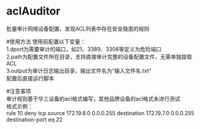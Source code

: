 # aclAuditor
批量审计网络设备配置，发现ACL列表中存在安全隐患的规则

#使用方法 
使用前配置以下变量：    
1.dport为需要审计的端口，如21、3389、3306等定义为危险端口   
2.path为配置文件所在目录，支持直接审计完整的设备配置文件，无需单独提取ACL           
3.output为审计日志输出目录，输出文件名为“输入文件名.txt”         
配置后直接运行脚本   

#注意事项      
审计规则基于华三设备的acl格式编写，其他品牌设备的acl格式未进行测试  
格式示例：  
rule 10 deny tcp source 172.19.8.0 0.0.0.255 destination 172.19.7.0 0.0.0.255 destination-port eq 22     

